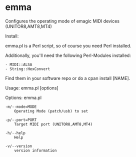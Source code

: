 # emma
Configures the operating mode of emagic MIDI devices (UNITOR8,AMT8,MT4)

Install:

  emma.pl is a Perl script, so of course you need Perl installed.

  Additionally, you'll need the following Perl-Modules installed:

    - MIDI::ALSA
    - String::HexConvert

  Find them in your software repo or do a cpan install [NAME].

Usage:
    emma.pl [options]

Options:
    emma.pl <MODE> <PORT>

    -m/--mode=MODE
        Operating Mode (patch/usb) to set

    -p/--port=PORT
        Target MIDI port (UNITOR8,AMT8,MT4)

    -h/--help
        Help

    -v/--version
        version information


